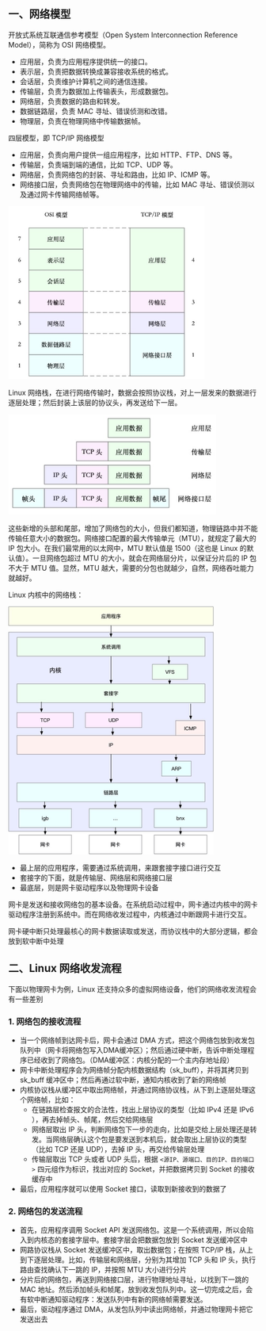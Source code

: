 ## 一、网络模型

开放式系统互联通信参考模型（Open System Interconnection Reference Model），简称为 OSI 网络模型。

- 应用层，负责为应用程序提供统一的接口。
- 表示层，负责把数据转换成兼容接收系统的格式。
- 会话层，负责维护计算机之间的通信连接。
- 传输层，负责为数据加上传输表头，形成数据包。
- 网络层，负责数据的路由和转发。
- 数据链路层，负责 MAC 寻址、错误侦测和改错。
- 物理层，负责在物理网络中传输数据帧。

四层模型，即 TCP/IP 网络模型

- 应用层，负责向用户提供一组应用程序，比如 HTTP、FTP、DNS 等。
- 传输层，负责端到端的通信，比如 TCP、UDP 等。
- 网络层，负责网络包的封装、寻址和路由，比如 IP、ICMP 等。
- 网络接口层，负责网络包在物理网络中的传输，比如 MAC 寻址、错误侦测以及通过网卡传输网络帧等。

<img src="./image/TCP_IP和OSI模型对比.jpg" style="zoom:67%;" />

Linux 网络栈，在进行网络传输时，数据会按照协议栈，对上一层发来的数据进行逐层处理；然后封装上该层的协议头，再发送给下一层。

<img src="./image/Linux网络栈.jpg" style="zoom:80%;" />

这些新增的头部和尾部，增加了网络包的大小，但我们都知道，物理链路中并不能传输任意大小的数据包。网络接口配置的最大传输单元（MTU），就规定了最大的 IP 包大小。在我们最常用的以太网中，MTU 默认值是 1500（这也是 Linux 的默认值）。一旦网络包超过 MTU 的大小，就会在网络层分片，以保证分片后的 IP 包不大于 MTU 值。显然，MTU 越大，需要的分包也就越少，自然，网络吞吐能力就越好。

Linux 内核中的网络栈：

<img src="./image/通用IP网络栈.jpg" style="zoom:50%;" />

- 最上层的应用程序，需要通过系统调用，来跟套接字接口进行交互
- 套接字的下面，就是传输层、网络层和网络接口层
- 最底层，则是网卡驱动程序以及物理网卡设备

网卡是发送和接收网络包的基本设备。在系统启动过程中，网卡通过内核中的网卡驱动程序注册到系统中。而在网络收发过程中，内核通过中断跟网卡进行交互。

网卡硬中断只处理最核心的网卡数据读取或发送，而协议栈中的大部分逻辑，都会放到软中断中处理

## 二、Linux 网络收发流程

下面以物理网卡为例，Linux 还支持众多的虚拟网络设备，他们的网络收发流程会有一些差别

### 1. 网络包的接收流程

- 当一个网络帧到达网卡后，网卡会通过 DMA 方式，把这个网络包放到收发包队列中（网卡将网络包写入DMA缓冲区）；然后通过硬中断，告诉中断处理程序已经收到了网络包。（DMA缓冲区：内核分配的一个主内存地址段）
- 网卡中断处理程序会为网络帧分配内核数据结构（sk_buff），并将其拷贝到 sk_buff 缓冲区中；然后再通过软中断，通知内核收到了新的网络帧
- 内核协议栈从缓冲区中取出网络帧，并通过网络协议栈，从下到上逐层处理这个网络帧，比如：
    - 在链路层检查报文的合法性，找出上层协议的类型（比如 IPv4 还是 IPv6 ），再去掉帧头、帧尾，然后交给网络层
    - 网络层取出 IP 头，判断网络包下一步的走向，比如是交给上层处理还是转发。当网络层确认这个包是要发送到本机后，就会取出上层协议的类型（比如 TCP 还是 UDP），去掉 IP 头，再交给传输层处理
    - 传输层取出 TCP 头或者 UDP 头后，根据 `<源IP、源端口、目的IP、目的端口>` 四元组作为标识，找出对应的 Socket，并把数据拷贝到 Socket 的接收缓存中
- 最后，应用程序就可以使用 Socket 接口，读取到新接收到的数据了

### 2. 网络包的发送流程

- 首先，应用程序调用 Socket API 发送网络包。这是一个系统调用，所以会陷入到内核态的套接字层中。套接字层会把数据包放到 Socket 发送缓冲区中
- 网路协议栈从 Socket 发送缓冲区中，取出数据包；在按照 TCP/IP 栈，从上到下逐层处理。比如，传输层和网络层，分别为其增加 TCP 头和 IP 头，执行路由查找确认下一跳的 IP，并按照 MTU 大小进行分片
- 分片后的网络包，再送到网络接口层，进行物理地址寻址，以找到下一跳的 MAC 地址。然后添加帧头和帧尾，放到收发包队列中。这一切完成之后，会有软中断通知驱动程序：发送队列中有新的网络帧需要发送。
- 最后，驱动程序通过 DMA，从发包队列中读出网络帧，并通过物理网卡把它发送出去